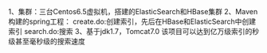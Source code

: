 1、集群：三台Centos6.5虚拟机，搭建的ElasticSearch和HBase集群
2、Maven构建的spring工程：
	create.do:创建索引，先后在HBase和ElasticSearch中创建索引
	search.do:搜索
3、基于jdk1.7，Tomcat7.0
该项目可以达到亿万级索引的秒级甚至毫秒级的搜索速度